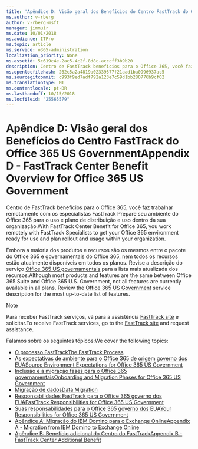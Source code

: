 ```yaml
---
title: 'Apêndice D: Visão geral dos Benefícios do Centro FastTrack do Office 365 US Government'
ms.author: v-rberg
author: v-rberg-msft
manager: jimmuir
ms.date: 10/01/2018
ms.audience: ITPro
ms.topic: article
ms.service: o365-administration
localization_priority: None
ms.assetid: 5c619c4e-2ac5-4c2f-8d8c-acccff3b9b20
description: Centro de FastTrack benefícios para o Office 365, você faz trabalhar remotamente com os especialistas FastTrack Prepare seu ambiente do Office 365 para o uso e plano de distribuição e uso dentro da sua organização.
ms.openlocfilehash: 262c5a2a4819a02339577f21aad1ba0996937ac5
ms.sourcegitcommit: c993f9ed7adf792a123e7c59d1bb280776b9cf02
ms.translationtype: MT
ms.contentlocale: pt-BR
ms.lasthandoff: 10/15/2018
ms.locfileid: "25565579"
---
```

# <a name="appendix-d---fasttrack-center-benefit-overview-for-office-365-us-government"></a><span data-ttu-id="907c1-103">Apêndice D: Visão geral dos Benefícios do Centro FastTrack do Office 365 US Government</span><span class="sxs-lookup"><span data-stu-id="907c1-103">Appendix D - FastTrack Center Benefit Overview for Office 365 US Government</span></span>

<span data-ttu-id="907c1-104">Centro de FastTrack benefícios para o Office 365, você faz trabalhar remotamente com os especialistas FastTrack Prepare seu ambiente do Office 365 para o uso e plano de distribuição e uso dentro da sua organização.</span><span class="sxs-lookup"><span data-stu-id="907c1-104">With FastTrack Center Benefit for Office 365, you work remotely with FastTrack Specialists to get your Office 365 environment ready for use and plan rollout and usage within your organization.</span></span> 
  
<span data-ttu-id="907c1-p101">Embora a maioria dos produtos e recursos são os mesmos entre o pacote do Office 365 e governamentais do Office 365, nem todos os recursos estão atualmente disponíveis em todos os planos. Revise a descrição do serviço [Office 365 US governamentais](https://aka.ms/aboutgovcloud) para a lista mais atualizada dos recursos.</span><span class="sxs-lookup"><span data-stu-id="907c1-p101">Although most products and features are the same between Office 365 Suite and Office 365 U.S. Government, not all features are currently available in all plans. Review the [Office 365 US Government](https://aka.ms/aboutgovcloud) service description for the most up-to-date list of features.</span></span>

> [!NOTE]
> <span data-ttu-id="907c1-107">Para receber FastTrack serviços, vá para a assistência [FastTrack site](https://go.microsoft.com/fwlink/?linkid=780698) e solicitar.</span><span class="sxs-lookup"><span data-stu-id="907c1-107">To receive FastTrack services, go to the [FastTrack site](https://go.microsoft.com/fwlink/?linkid=780698) and request assistance.</span></span>  

<span data-ttu-id="907c1-108">Falamos sobre os seguintes tópicos:</span><span class="sxs-lookup"><span data-stu-id="907c1-108">We cover the following topics:</span></span>
- [<span data-ttu-id="907c1-109">O processo FastTrack</span><span class="sxs-lookup"><span data-stu-id="907c1-109">The FastTrack Process</span></span>](O365-fasttrack-process.md) 
- [<span data-ttu-id="907c1-110">As expectativas de ambiente para o Office 365 de origem governo dos EUA</span><span class="sxs-lookup"><span data-stu-id="907c1-110">Source Environment Expectations for Office 365 US Government</span></span>](US-Gov-appendix-source-environment-expectations.md)   
- [<span data-ttu-id="907c1-111">Inclusão e a migração fases para o Office 365 governamentais</span><span class="sxs-lookup"><span data-stu-id="907c1-111">Onboarding and Migration Phases for Office 365 US Government</span></span>](US-Gov-appendix-onboarding-and-migration.md)
- [<span data-ttu-id="907c1-112">Migração de dados</span><span class="sxs-lookup"><span data-stu-id="907c1-112">Data Migration</span></span>](O365-data-migration.md)    
- [<span data-ttu-id="907c1-113">Responsabilidades FastTrack para o Office 365 governo dos EUA</span><span class="sxs-lookup"><span data-stu-id="907c1-113">FastTrack Responsibilities for Office 365 US Government</span></span>](US-Gov-appendix-fasttrack-responsibilities.md)   
- [<span data-ttu-id="907c1-114">Suas responsabilidades para o Office 365 governo dos EUA</span><span class="sxs-lookup"><span data-stu-id="907c1-114">Your Responsibilities for Office 365 US Government</span></span>](US-Gov-appendix-your-responsibilities.md) 
- [<span data-ttu-id="907c1-115">Apêndice A: Migração do IBM Domino para o Exchange Online</span><span class="sxs-lookup"><span data-stu-id="907c1-115">Appendix A - Migration from IBM Domino to Exchange Online</span></span>](O365-from-ibm-domino-to-exchange-online.md)   
- [<span data-ttu-id="907c1-116">Apêndice B: Benefício adicional do Centro do FastTrack</span><span class="sxs-lookup"><span data-stu-id="907c1-116">Appendix B - FastTrack Center Additional Benefit</span></span>](O365-fasttrack-additional-benefits.md)



